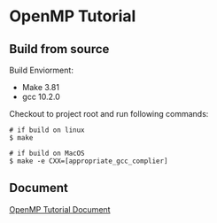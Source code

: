 # OpenMP Tutorial


## Build from source

Build Enviorment:
- Make 3.81 
- gcc  10.2.0

Checkout to project root and run following commands:
```shell
# if build on linux
$ make

# if build on MacOS
$ make -e CXX=[appropriate_gcc_complier]
```

## Document
[OpenMP Tutorial Document](https://github.com/GrandMango/openmp_tutorial/blob/master/doc/openmp_tutorial.pdf)
